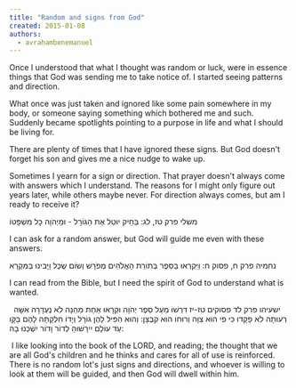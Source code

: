 ```yaml
---
title: "Random and signs from God"
created: 2015-01-08
authors: 
  - avrahambenemanuel
---
```


Once I understood that what I thought was random or luck, were in essence things that God was sending me to take notice of. I started seeing patterns and direction.

What once was just taken and ignored like some pain somewhere in my body, or someone saying something which bothered me and such. Suddenly became spotlights pointing to a purpose in life and what I should be living for.

There are plenty of times that I have ignored these signs. But God doesn't forget his son and gives me a nice nudge to wake up.

Sometimes I yearn for a sign or direction. That prayer doesn't always come with answers which I understand. The reasons for I might only figure out years later, while others maybe never. For direction always comes, but am I ready to receive it?

משלי פרק טז, לג: בַּחֵיק יוּטַל אֶת הַגּוֹרָל - וּמֵיְהֹוָה כָּל מִשְׁפָּטוֹ

I can ask for a random answer, but God will guide me even with these answers.

נחמיה פרק ח, פסוק ח: וַיִּקְרְאוּ בַסֵּפֶר בְּתוֹרַת הָאֱלֹהִים מְפֹרָשׁ וְשׂוֹם שֶׂכֶל וַיָּבִינוּ בַּמִּקְרָא

I can read from the Bible, but I need the spirit of God to understand what is wanted.

  ישעיהו פרק לד פסוקים טז-יז דִּרְשׁוּ מֵעַל סֵפֶר יְהֹוָה וּקְרָאוּ אַחַת מֵהֵנָּה לֹא נֶעְדָּרָה אִשָּׁה רְעוּתָהּ לֹא פָקָדוּ כִּי פִי הוּא צִוָּה וְרוּחוֹ הוּא קִבְּצָן: וְהוּא הִפִּיל לָהֶן גּוֹרָל וְיָדוֹ חִלְּקַתָּה לָהֶם בַּקָּו עַד עוֹלָם יִירָשׁוּהָ לְדוֹר וָדוֹר יִשְׁכְּנוּ בָהּ:

 I like looking into the book of the LORD, and reading; the thought that we are all God's children and he thinks and cares for all of use is reinforced. There is no random lot's just signs and directions, and whoever is willing to look at them will be guided, and then God will dwell within him.

